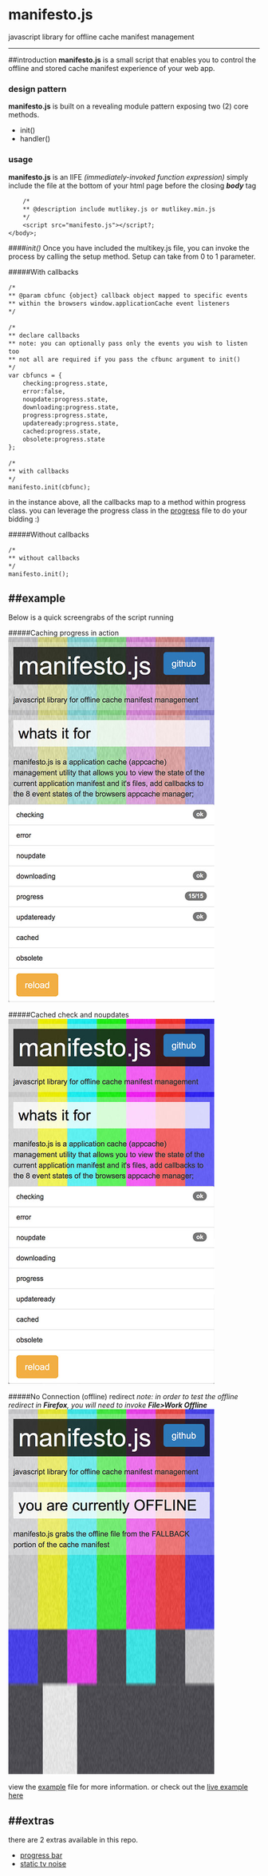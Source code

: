 # manifesto.js
javascript library for offline cache manifest management

---

##introduction
**manifesto.js** is a small script that enables you to control the offline and stored cache manifest experience of your web app.

### design pattern
**manifesto.js** is built on a revealing module pattern exposing two (2) core methods.

* init()
* handler()

### usage
**manifesto.js** is an IIFE *(immediately-invoked function expression)* simply include the file at the bottom of your html page before the closing ***body*** tag

```
	/*
	** @description include mutlikey.js or mutlikey.min.js
	*/
	<script src="manifesto.js"></script?;
</body>;
```

####*init()*
Once you have included the multikey.js file, you can invoke the process by calling the setup method. Setup can take from 0 to 1 parameter.


#####With callbacks
```
/*
** @param cbfunc {object} callback object mapped to specific events
** within the browsers window.applicationCache event listeners
*/

/*
** declare callbacks
** note: you can optionally pass only the events you wish to listen too
** not all are required if you pass the cfbunc argument to init()
*/
var cbfuncs = {
	checking:progress.state,
	error:false,
	noupdate:progress.state,
	downloading:progress.state,
	progress:progress.state,
	updateready:progress.state,
	cached:progress.state,
	obsolete:progress.state
};

/*
** with callbacks
*/
manifesto.init(cbfunc);

```
in the instance above, all the callbacks map to a method within progress class. you can leverage the progress class in the [progress](js/progress.js) file to do your bidding :)

#####Without callbacks
```
/*
** without callbacks
*/
manifesto.init();
```


##example
---
Below is a quick screengrabs of the script running

#####Caching progress in action
![manifest.js caching process](images/manifestojs.jpg)

#####Cached check and noupdates
![manifest.js cached process](images/manifestojs-cached.jpg)

#####No Connection (offline) redirect
*note: in order to test the offline redirect in **Firefox**, you will need to invoke **File>Work Offline***
![manifest.js offline redirect](images/manifestojs-offline.jpg)

view the [example](index.html) file for more information.
or check out the [live example here](http://manifestojs.32teeth.org/)

##extras
---

there are 2 extras available in this repo.

* [progress bar](js/progress.js)
* [static tv noise](js/noise.js)


